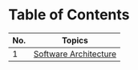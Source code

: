 # Table of Contents

| No. | Topics |
| --- | --------- |
|1  | [Software Architecture](./SoftwareArch.md)  |

